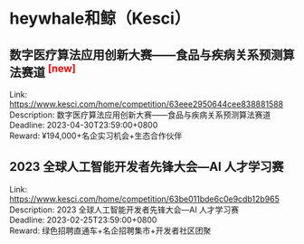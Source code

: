 # heywhale和鲸（Kesci）



## 数字医疗算法应用创新大赛——食品与疾病关系预测算法赛道 <sup style="color:red">[new]<sup>  

Link: https://www.kesci.com/home/competition/63eee2950644cee838881588  
Description: 数字医疗算法应用创新大赛——食品与疾病关系预测算法赛道  
Deadline: 2023-04-30T23:59:00+0800  
Reward: ¥194,000+名企实习机会+生态合作伙伴  


## 2023 全球人工智能开发者先锋大会—AI 人才学习赛

Link: https://www.kesci.com/home/competition/63be011bde6c0e9cdb12b965  
Description: 2023 全球人工智能开发者先锋大会—AI 人才学习赛  
Deadline: 2023-02-25T23:59:00+0800  
Reward: 绿色招聘直通车+名企招聘集市+开发者社区团聚  

